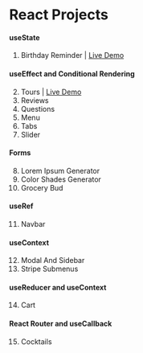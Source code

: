 # React Projects

#### useState

1. Birthday Reminder | [Live Demo](https://react-projects-1-birthday-reminder.netlify.app/)

#### useEffect and Conditional Rendering

2. Tours | [Live Demo](https://react-projects-2-tours.netlify.app/)
3. Reviews
4. Questions
5. Menu
6. Tabs
7. Slider

#### Forms

8. Lorem Ipsum Generator
9. Color Shades Generator
10. Grocery Bud

#### useRef

11. Navbar

#### useContext

12. Modal And Sidebar
13. Stripe Submenus

#### useReducer and useContext

14. Cart

#### React Router and useCallback

15. Cocktails
